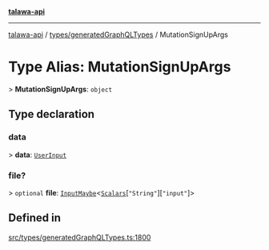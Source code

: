 [**talawa-api**](../../../README.md)

***

[talawa-api](../../../modules.md) / [types/generatedGraphQLTypes](../README.md) / MutationSignUpArgs

# Type Alias: MutationSignUpArgs

\> **MutationSignUpArgs**: `object`

## Type declaration

### data

\> **data**: [`UserInput`](UserInput.md)

### file?

\> `optional` **file**: [`InputMaybe`](InputMaybe.md)\<[`Scalars`](Scalars.md)\[`"String"`\]\[`"input"`\]\>

## Defined in

[src/types/generatedGraphQLTypes.ts:1800](https://github.com/PalisadoesFoundation/talawa-api/blob/4b5c74fd36bcfc2e36f3a06b67d517e865c188be/src/types/generatedGraphQLTypes.ts#L1800)
